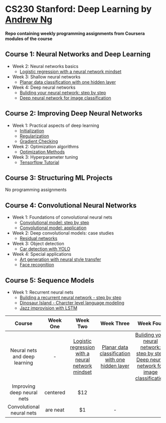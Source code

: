 # CS230 Stanford: Deep Learning by [Andrew Ng](https://www.andrewng.org)
**Repo containing weekly programming assignments from Coursera modules of the course**

## Course 1: Neural Networks and Deep Learning

- Week 2: Neural networks basics
	- [Logistic regression with a neural network mindset](https://github.com/MaryamHashmi/cs230-deep-learning/blob/master/Neural%20Nets%20and%20Deep%20Learning/Logistic_Regression_with_a_Neural_Network_mindset_v6a.ipynb)
- Week 3: Shallow neural networks
	- [Planar data classification with one hidden layer](https://github.com/MaryamHashmi/cs230-deep-learning/blob/master/Neural%20Nets%20and%20Deep%20Learning/Planar_data_classification_with_onehidden_layer_v6c.ipynb)
- Week 4: Deep neural networks
	- [Buliding your neural network: step by step](https://github.com/MaryamHashmi/cs230-deep-learning/blob/master/Neural%20Nets%20and%20Deep%20Learning/Building_your_Deep_Neural_Network_Step_by_Step_v8a.ipynb)
	- [Deep neural network for image classification](https://github.com/MaryamHashmi/cs230-deep-learning/blob/master/Neural%20Nets%20and%20Deep%20Learning/Deep%2BNeural%2BNetwork%2B-%2BApplication%2Bv8.ipynb)	

## Course 2: Improving Deep Neural Networks

- Week 1: Practical aspects of deep learning
	- [Initialization](https://github.com/MaryamHashmi/cs230-deep-learning/blob/master/Improving%20Deep%20Neural%20Nets/Initialization.ipynb)
	- [Regularization](https://github.com/MaryamHashmi/cs230-deep-learning/blob/master/Improving%20Deep%20Neural%20Nets/Regularization_v2a.ipynb)
	- [Gradient Checking](https://github.com/MaryamHashmi/cs230-deep-learning/blob/master/Improving%20Deep%20Neural%20Nets/Gradient%2BChecking%2Bv1.ipynb)
- Week 2: Optimization algorithms
	- [Optimization  Methods](https://github.com/MaryamHashmi/cs230-deep-learning/blob/master/Improving%20Deep%20Neural%20Nets/Optimization_methods_v1b.ipynb)
- Week 3: Hyperparameter tuning
	- [Tensorflow Tutorial](https://github.com/MaryamHashmi/cs230-deep-learning/blob/master/Improving%20Deep%20Neural%20Nets/TensorFlow_Tutorial_v3b.ipynb)

## Course 3: Structuring ML Projects

No programming assignments

## Course 4: Convolutional Neural Networks

- Week 1: Foundations of convolutional neural nets
	- [Convolutional model: step by step](https://github.com/MaryamHashmi/cs230-deep-learning/blob/master/Convolutional%20Neural%20Networks/Convolution_model_Step_by_Step_v2a.ipynb)
	- [Convolutional model: application](https://github.com/MaryamHashmi/cs230-deep-learning/blob/master/Convolutional%20Neural%20Networks/Convolution_model_Application_v1a.ipynb)
- Week 2: Deep convolutional models: case studies
	- [Residual networks](https://github.com/MaryamHashmi/cs230-deep-learning/blob/master/Convolutional%20Neural%20Networks/Residual_Networks_v2a.ipynb)
- Week 3: Object detection
	- [Car detection with YOLO](https://github.com/MaryamHashmi/cs230-deep-learning/blob/master/Convolutional%20Neural%20Networks/Autonomous_driving_application_Car_detection_v3a.ipynb)
- Week 4: Special applications
	- [Art generation with neural style transfer](https://github.com/MaryamHashmi/cs230-deep-learning/blob/master/Convolutional%20Neural%20Networks/Art_Generation_with_Neural_Style_Transfer_v3a.ipynb)
	- [Face recognition](https://github.com/MaryamHashmi/cs230-deep-learning/blob/master/Convolutional%20Neural%20Networks/Face_Recognition_v3a.ipynb)

## Course 5: Sequence Models

- Week 1: Recurrent neural nets
	- [Building a recurrent neural network - step by step](Building_a_Recurrent_Neural_Network_Step_by_Step_v3a.ipynb)
	- [Dinosaur Island - Charcter level language modeling](https://github.com/MaryamHashmi/cs230-deep-learning/blob/master/Sequence%20Models/Dinosaurus_Island_Character_level_language_model_final_v3a.ipynb)
	- [Jazz improvision with LSTM](https://github.com/MaryamHashmi/cs230-deep-learning/blob/master/Sequence%20Models/Improvise_a_Jazz_Solo_with_an_LSTM_Network_v3a.ipynb)





| Course                               | Week One           | Week Two  | Week Three   |  Week Four   |
| :-------------:                      |:-------------:     | :-----:   |  :-----:     |  :-----:     |  
| Neural nets and deep learning      | - |  [Logistic regression with a neural network mindset](https://github.com/MaryamHashmi/cs230-deep-learning/blob/master/Neural%20Nets%20and%20Deep%20Learning/Logistic_Regression_with_a_Neural_Network_mindset_v6a.ipynb)  | [Planar data classification with one hidden layer](https://github.com/MaryamHashmi/cs230-deep-learning/blob/master/Neural%20Nets%20and%20Deep%20Learning/Planar_data_classification_with_onehidden_layer_v6c.ipynb) |  [Buliding your neural network: step by step](https://github.com/MaryamHashmi/cs230-deep-learning/blob/master/Neural%20Nets%20and%20Deep%20Learning/Building_your_Deep_Neural_Network_Step_by_Step_v8a.ipynb) <br> [Deep neural network for image classification](https://github.com/MaryamHashmi/cs230-deep-learning/blob/master/Neural%20Nets%20and%20Deep%20Learning/Deep%2BNeural%2BNetwork%2B-%2BApplication%2Bv8.ipynb)  |
| Improving deep neural nets      | centered      |   $12 | | |
| Convolutional neural nets | are neat      |    $1 | - | |

